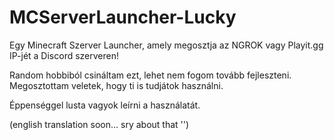 # MCServerLauncher-Lucky
 Egy Minecraft Szerver Launcher, amely megosztja az NGROK vagy Playit.gg IP-jét a Discord szerveren!

Random hobbiból csináltam ezt, lehet nem fogom tovább fejleszteni.
Megosztottam veletek, hogy ti is tudjátok használni.

Éppenséggel lusta vagyok leírni a használatát.

(english translation soon... sry about that '')
